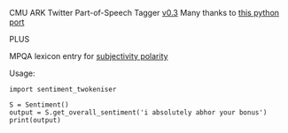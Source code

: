 CMU ARK Twitter Part-of-Speech Tagger [v0.3](http://www.cs.cmu.edu/~ark/TweetNLP/owoputi+etal.naacl13.pdf) Many thanks to [this python port](https://github.com/ljm233/ark_tweet_nlp_python/blob/master/twokeniser.py)

PLUS

MPQA lexicon entry for [subjectivity polarity](http://people.cs.pitt.edu/~wiebe/pubs/papers/emnlp05polarity.pdf)

Usage:
```
import sentiment_twokeniser

S = Sentiment()
output = S.get_overall_sentiment('i absolutely abhor your bonus')
print(output)
```
